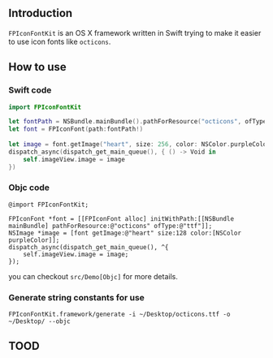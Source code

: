 
## Introduction

`FPIconFontKit` is an OS X framework written in Swift trying to make it easier to use icon fonts like `octicons`.

## How to use

### Swift code
```swift
import FPIconFontKit

let fontPath = NSBundle.mainBundle().pathForResource("octicons", ofType: "ttf")
let font = FPIconFont(path:fontPath!)
        
let image = font.getImage("heart", size: 256, color: NSColor.purpleColor())
dispatch_async(dispatch_get_main_queue(), { () -> Void in
    self.imageView.image = image
})

```

### Objc code

```objc
@import FPIconFontKit;

FPIconFont *font = [[FPIconFont alloc] initWithPath:[[NSBundle mainBundle] pathForResource:@"octicons" ofType:@"ttf"]];
NSImage *image = [font getImage:@"heart" size:128 color:[NSColor purpleColor]];
dispatch_async(dispatch_get_main_queue(), ^{
    self.imageView.image = image;
});

```

you can checkout `src/Demo[Objc]` for more details.


### Generate string constants for use
```shell
FPIconFontKit.framework/generate -i ~/Desktop/octicons.ttf -o ~/Desktop/ --objc
```

## TOOD
